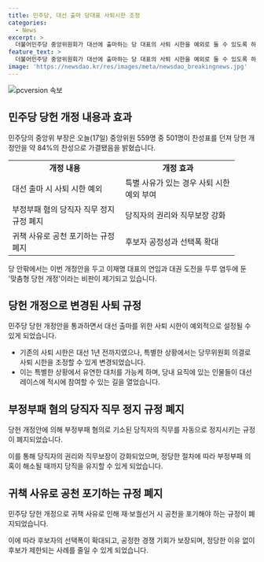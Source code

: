 ```yaml
---
title: 민주당, 대선 출마 당대표 사퇴시한 조정
categories:
  - News
excerpt: >
  더불어민주당 중앙위원회가 대선에 출마하는 당 대표의 사퇴 시한을 예외로 둘 수 있도록 하는 당헌 개정안을 통과시켰습니다. 중앙위원 559명 중 84%가 찬성해 가결됐으며, 당헌 개정에는 부정부패 혐의로 기소된 당직자의 직무 정지 규정과 민주당 귀책 사유로 재·보궐선거 시 공천하지 않는 규정을 폐지하는 내용이 포함됐습니다. 이에는 이재명 대표의 연임과 대권 도전을 두루 염두에 둔 '맞춤형 당헌 개정'이라는 비판이 제기되고 있습니다.
feature_text: >
  더불어민주당 중앙위원회가 대선에 출마하는 당 대표의 사퇴 시한을 예외로 둘 수 있도록 하는 당헌 개정안을 통과시켰습니다. 중앙위원 559명 중 84%가 찬성해 가결됐으며, 당헌 개정에는 부정부패 혐의로 기소된 당직자의 직무 정지 규정과 민주당 귀책 사유로 재·보궐선거 시 공천하지 않는 규정을 폐지하는 내용이 포함됐습니다. 이에는 이재명 대표의 연임과 대권 도전을 두루 염두에 둔 '맞춤형 당헌 개정'이라는 비판이 제기되고 있습니다.
image: 'https://newsdao.kr/res/images/meta/newsdao_breakingnews.jpg'
---
```


<p><img src="https://newsdao.kr/res/images/meta/newsdao_breakingnews.jpg" alt="pcversion 속보" /></p>

<h2 data-ke-size="size26">민주당 당헌 개정 내용과 효과</h2>

<p data-ke-size="size16">민주당의 중앙위 부장은 오늘(17일) 중앙위원 559명 중 501명이 찬성표를 던져 당헌 개정안을 약 84%의 찬성으로 가결됐음을 밝혔습니다.</p>

<table>
    <tr>
        <td style="text-align: center; width: 214.333px; height: 17px;"><b>개정 내용</b></td>
        <td style="text-align: center; width: 214.333px; height: 17px;"><b>개정 효과</b></td>
    </tr>
    <tr>
        <td style="text-align: left; height: 17px;">대선 출마 시 사퇴 시한 예외</td>
        <td style="text-align: left; height: 17px;">특별 사유가 있는 경우 사퇴 시한 예외 부여</td>
    </tr>
    <tr>
        <td style="text-align: left; height: 17px;">부정부패 혐의 당직자 직무 정지 규정 폐지</td>
        <td style="text-align: left; height: 17px;">당직자의 권리와 직무보장 강화</td>
    </tr>
    <tr>
        <td style="text-align: left; height: 17px;">귀책 사유로 공천 포기하는 규정 폐지</td>
        <td style="text-align: left; height: 17px;">후보자 공정성과 선택폭 확대</td>
    </tr>
</table>

<p data-ke-size="size16">당 안팎에서는 이번 개정안을 두고 이재명 대표의 연임과 대권 도전을 두루 염두에 둔 '맞춤형 당헌 개정'이라는 비판이 제기되고 있습니다.</p>

<h2 data-ke-size="size26">당헌 개정으로 변경된 사퇴 규정</h2>

<p data-ke-size="size16">민주당 당헌 개정안을 통과하면서 대선 출마를 위한 사퇴 시한이 예외적으로 설정될 수 있게 되었습니다.</p>

<ul>
    <li>기존의 사퇴 시한은 대선 1년 전까지였으나, 특별한 상황에서는 당무위원회 의결로 사퇴 시한을 조정할 수 있게 변경되었습니다.</li>
    <li>이는 특별한 상황에서 유연한 대처를 가능케 하며, 당내 요직에 있는 인물들이 대선 레이스에 적시에 참여할 수 있는 길을 열었습니다.</li>
</ul>

<h2 data-ke-size="size26">부정부패 혐의 당직자 직무 정지 규정 폐지</h2>

<p data-ke-size="size16">당헌 개정안에 의해 부정부패 혐의로 기소된 당직자의 직무를 자동으로 정지시키는 규정이 폐지되었습니다.</p>

<p data-ke-size="size16">이를 통해 당직자의 권리와 직무보장이 강화되었으며, 정당한 절차에 따라 부정부패 의혹이 해소될 때까지 당직을 유지할 수 있게 되었습니다.</p>

<h2 data-ke-size="size26">귀책 사유로 공천 포기하는 규정 폐지</h2>

<p data-ke-size="size16">민주당 당헌 개정으로 귀책 사유로 인해 재·보궐선거 시 공천을 포기해야 하는 규정이 폐지되었습니다.</p>

<p data-ke-size="size16">이에 따라 후보자의 선택폭이 확대되고, 공정한 경쟁 기회가 보장되며, 정당한 이유 없이 후보가 제한되는 사례를 줄일 수 있게 되었습니다.</p>

